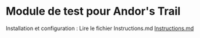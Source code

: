 # Module de test pour Andor's Trail
Installation et configuration : Lire le fichier Instructions.md [Instructions.md](./Instructions.md)
